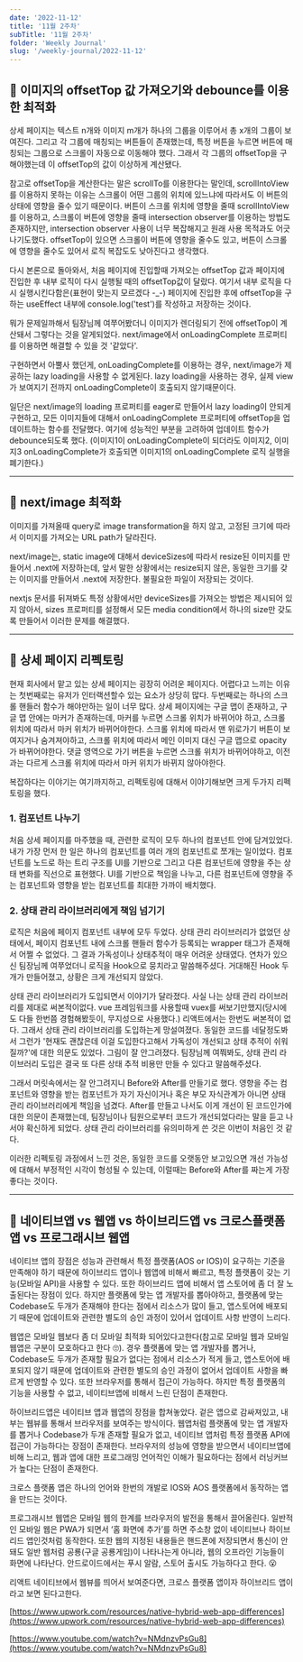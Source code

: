 ```yaml
---
date: '2022-11-12'
title: '11월 2주차'
subTitle: '11월 2주차'
folder: 'Weekly Journal'
slug: '/weekly-journal/2022-11-12'
---
```


## 📌 이미지의 offsetTop 값 가져오기와 debounce를 이용한 최적화

상세 페이지는 텍스트 n개와 이미지 m개가 하나의 그룹을 이루어서 총 x개의 그룹이 보여진다. 그리고 각 그룹에 매칭되는 버튼들이 존재했는데, 특정 버튼을 누르면 버튼에 매칭되는 그룹으로 스크롤이 자동으로 이동해야 했다. 그래서 각 그룹의 offsetTop을 구해야했는데 이 offsetTop의 값이 이상하게 계산됐다.

참고로 offsetTop을 계산한다는 말은 scrollTo를 이용한다는 말인데, scrollIntoView를 이용하지 못하는 이유는 스크롤이 어떤 그룹의 위치에 있느냐에 따라서도 이 버튼의 상태에 영향을 줄수 있기 때문이다. 버튼이 스크롤 위치에 영향을 줄때 scrollIntoView를 이용하고, 스크롤이 버튼에 영향을 줄때 intersection observer를 이용하는 방법도 존재하지만, intersection observer 사용이 너무 복잡해지고 원래 사용 목적과도 어긋나기도했다. offsetTop이 있으면 스크롤이 버튼에 영향을 줄수도 있고, 버튼이 스크롤에 영향을 줄수도 있어서 로직 복잡도도 낮아진다고 생각했다.

다시 본론으로 돌아와서, 처음 페이지에 진입할때 가져오는 offsetTop 값과 페이지에 진입한 후 내부 로직이 다시 실행될 때의 offsetTop값이 달랐다. 여기서 내부 로직을 다시 실행시킨다함은(표현이 맞는지 모르겠다 -\_-) 페이지에 진입한 후에 offsetTop을 구하는 useEffect 내부에 console.log('test')를 작성하고 저장하는 것이다.

뭐가 문제일까해서 팀장님께 여쭈어봤더니 이미지가 렌더링되기 전에 offsetTop이 계산돼서 그렇다는 것을 알게되었다. next/image에서 onLoadingComplete 프로퍼티를 이용하면 해결할 수 있을 것 '같았다'.

구현하면서 아뿔사 했던게, onLoadingComplete를 이용하는 경우, next/image가 제공하는 lazy loading을 사용할 수 없게된다. lazy loading을 사용하는 경우, 실제 view가 보여지기 전까지 onLoadingComplete이 호출되지 않기때문이다.

일단은 next/image의 loading 프로퍼티를 eager로 만들어서 lazy loading이 안되게 구현하고, 모든 이미지들에 대해서 onLoadingComplete 프로퍼티에 offsetTop을 업데이트하는 함수를 전달했다. 여기에 성능적인 부분을 고려하여 업데이트 함수가 debounce되도록 했다. (이미지1이 onLoadingComplete이 되더라도 이미지2, 이미지3 onLoadingComplete가 호출되면 이미지1의 onLoadingComplete 로직 실행을 폐기한다.)

---

## 📌 next/image 최적화

이미지를 가져올때 query로 image transformation을 하지 않고, 고정된 크기에 따라서 이미지를 가져오는 URL path가 달라진다.

next/image는, static image에 대해서 deviceSizes에 따라서 resize된 이미지를 만들어서 .next에 저장하는데, 앞서 말한 상황에서는 resize되지 않은, 동일한 크기를 갖는 이미지를 만들어서 .next에 저장한다. 불필요한 파일이 저장되는 것이다.

nextjs 문서를 뒤져봐도 특정 상황에서만 deviceSizes를 가져오는 방법은 제시되어 있지 않아서, sizes 프로퍼티를 설정해서 모든 media condition에서 하나의 size만 갖도록 만들어서 이러한 문제를 해결했다.

---

## 📌 상세 페이지 리펙토링

현재 회사에서 맡고 있는 상세 페이지는 굉장히 어려운 페이지다. 어렵다고 느끼는 이유는 첫번째로는 유저가 인터랙션할수 있는 요소가 상당히 많다. 두번째로는 하나의 스크롤 핸들러 함수가 해야만하는 일이 너무 많다. 상세 페이지에는 구글 맵이 존재하고, 구글 맵 안에는 마커가 존재하는데, 마커를 누르면 스크롤 위치가 바뀌어야 하고, 스크롤 위치에 따라서 마커 위치가 바뀌어야한다. 스크롤 위치에 따라서 맨 위로가기 버튼이 보여지거나 숨겨져야하고, 스크롤 위치에 따라서 메인 이미지 대신 구글 맵으로 opacity가 바뀌어야한다. 댓글 영역으로 가기 버튼을 누르면 스크롤 위치가 바뀌어야하고, 이전과는 다르게 스크롤 위치에 따라서 마커 위치가 바뀌지 않아야한다.

복잡하다는 이야기는 여기까지하고, 리펙토링에 대해서 이야기해보면 크게 두가지 리펙토링을 했다.

### 1. 컴포넌트 나누기

처음 상세 페이지를 마주했을 때, 관련한 로직이 모두 하나의 컴포넌트 안에 담겨있었다. 내가 가장 먼저 한 일은 하나의 컴포넌트를 여러 개의 컴포넌트로 쪼개는 일이었다. 컴포넌트를 노드로 하는 트리 구조를 UI를 기반으로 그리고 다른 컴포넌트에 영향을 주는 상태 변화를 직선으로 표현했다. UI를 기반으로 책임을 나누고, 다른 컴포넌트에 영향을 주는 컴포넌트와 영향을 받는 컴포넌트를 최대한 가까이 배치했다.

### 2. 상태 관리 라이브러리에게 책임 넘기기

로직은 처음에 페이지 컴포넌트 내부에 모두 두었다. 상태 관리 라이브러리가 없었던 상태에서, 페이지 컴포넌트 내에 스크롤 핸들러 함수가 등록되는 wrapper 태그가 존재해서 어쩔 수 없었다. 그 결과 가독성이나 상태추적이 매우 어려운 상태였다. 연차가 있으신 팀장님께 여쭈었더니 로직을 Hook으로 뭉치라고 말씀해주셨다. 거대해진 Hook 두개가 만들어졌고, 상황은 크게 개선되지 않았다.

상태 관리 라이브러리가 도입되면서 이야기가 달라졌다. 사실 나는 상태 관리 라이브러리를 제대로 써본적이없다. vue 프레임워크를 사용할때 vuex를 써보기만했지(당시에도 다들 한번쯤 경험해봤듯이, 무지성으로 사용했다.) 리액트에서는 한번도 써본적이 없다. 그래서 상태 관리 라이브러리를 도입하는게 망설여졌다. 동일한 코드를 네달정도봐서 그런가 '현재도 괜찮은데 이걸 도입한다고해서 가독성이 개선되고 상태 추적이 쉬워질까?'에 대한 의문도 있었다. 그림이 잘 안그려졌다. 팀장님께 여쭤봐도, 상태 관리 라이브러리 도입은 결국 또 다른 상태 추적 비용만 만들 수 있다고 말씀해주셨다.

그래서 머릿속에서는 잘 안그려지니 Before와 After를 만들기로 했다. 영향을 주는 컴포넌트와 영향을 받는 컴포넌트가 자기 자신이거나 혹은 부모 자식관계가 아니면 상태 관리 라이브러리에게 책임을 넘겼다. After를 만들고 나서도 이게 개선이 된 코드인가에 대한 의문이 존재했는데, 팀장님이나 팀원으로부터 코드가 개선되었다라는 말을 듣고 나서야 확신하게 되었다. 상태 관리 라이브러리를 유의미하게 쓴 것은 이번이 처음인 것 같다.

이러한 리펙토링 과정에서 느낀 것은, 동일한 코드를 오랫동안 보고있으면 개선 가능성에 대해서 부정적인 시각이 형성될 수 있는데, 이럴때는 Before와 After를 짜는게 가장 좋다는 것이다.

---

## 📌 네이티브앱 vs 웹앱 vs 하이브리드앱 vs 크로스플랫폼 앱 vs 프로그래시브 웹앱

네이티브 앱의 장점은 성능과 관련해서 특정 플랫폼(AOS or IOS)이 요구하는 기준을 만족해야 하기 때문에 하이브리드 앱이나 웹앱에 비해서 빠르고, 특정 플랫폼이 갖는 기능(모바일 API)을 사용할 수 있다. 또한 하이브리드 앱에 비해서 앱 스토어에 좀 더 잘 노출된다는 장점이 있다. 하지만 플랫폼에 맞는 앱 개발자를 뽑아야하고, 플랫폼에 맞는 Codebase도 두개가 존재해야 한다는 점에서 리소스가 많이 들고, 앱스토어에 배포되기 때문에 업데이트와 관련한 별도의 승인 과정이 있어서 업데이트 사항 반영이 느리다.

웹앱은 모바일 웹보다 좀 더 모바일 최적화 되어있다고한다(참고로 모바일 웹과 모바일 웹앱은 구분이 모호하다고 한다 🙄). 경우 플랫폼에 맞는 앱 개발자를 뽑거나, Codebase도 두개가 존재할 필요가 없다는 점에서 리소스가 적게 들고, 앱스토어에 배포되지 않기 때문에 업데이트와 관련한 별도의 승인 과정이 없어서 업데이트 사항을 빠르게 반영할 수 있다. 또한 브라우저를 통해서 접근이 가능하다. 하지만 특정 플랫폼의 기능을 사용할 수 없고, 네이티브앱에 비해서 느린 단점이 존재한다.

하이브리드앱은 네이티브 앱과 웹앱의 장점을 합쳐놓았다. 겉은 앱으로 감싸져있고, 내부는 웹뷰를 통해서 브라우저를 보여주는 방식이다. 웹앱처럼 플랫폼에 맞는 앱 개발자를 뽑거나 Codebase가 두개 존재할 필요가 없고, 네이티브 앱처럼 특정 플랫폼 API에 접근이 가능하다는 장점이 존재한다. 브라우저의 성능에 영향을 받으면서 네이티브앱에 비해 느리고, 웹과 앱에 대한 프로그래밍 언어적인 이해가 필요하다는 점에서 러닝커브가 높다는 단점이 존재한다.

크로스 플랫폼 앱은 하나의 언어와 한번의 개발로 IOS와 AOS 플랫폼에서 동작하는 앱을 만드는 것이다.

프로그래시브 웹앱은 모바일 웹의 한계를 브라우저의 발전을 통해서 끌어올린다. 일반적인 모바일 웹은 PWA가 되면서 ‘홈 화면에 추가’를 하면 주소창 없이 네이티브나 하이브리드 앱인것처럼 동작한다. 또한 웹의 지정된 내용들은 핸드폰에 저장되면서 통신이 안돼도 일반 웹처럼 공룡(구글 공룡게임)이 나타나는게 아니라, 웹의 오프라인 기능들이 화면에 나타난다. 안드로이드에서는 푸시 알람, 스토어 출시도 가능하다고 한다. 😮

리액트 네이티브에서 웹뷰를 띄어서 보여준다면, 크로스 플랫폼 앱이자 하이브리드 앱이라고 보면 된다고한다.

[https://www.upwork.com/resources/native-hybrid-web-app-differences](https://www.upwork.com/resources/native-hybrid-web-app-differences)

[https://www.youtube.com/watch?v=NMdnzvPsGu8](https://www.youtube.com/watch?v=NMdnzvPsGu8)

